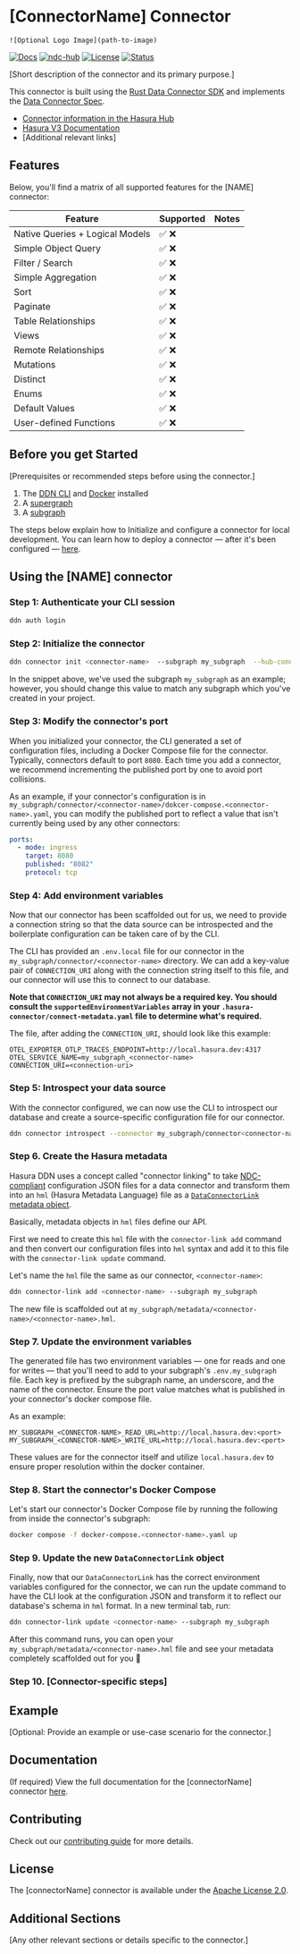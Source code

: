 <!-- TODO: Hiya, Connector Author! Throughout this template, you'll find TODO comments to help guide you and ensure
you've updated this README to be ready for users. If you have questions, shout at the docs team on #team-docs in Slack -->

# [ConnectorName] Connector

`![Optional Logo Image](path-to-image)`

[![Docs](https://img.shields.io/badge/docs-v3.x-brightgreen.svg?style=flat)](https://hasura.io/docs/3.0/latest/connectors/postgresql/)
[![ndc-hub](https://img.shields.io/badge/ndc--hub-postgres-blue.svg?style=flat)](https://hasura.io/connectors/ndc-postgres)
[![License](https://img.shields.io/badge/license-Apache--2.0-purple.svg?style=flat)](LICENSE.txt)
[![Status](https://img.shields.io/badge/status-alpha-yellow.svg?style=flat)](./readme.md)

[Short description of the connector and its primary purpose.]

This connector is built using the [Rust Data Connector SDK](https://github.com/hasura/ndc-hub#rusk-sdk) and implements the [Data Connector Spec](https://github.com/hasura/ndc-spec).

- [Connector information in the Hasura Hub](https://hasura.io/connectors/[connector-name])
- [Hasura V3 Documentation](https://hasura.io/docs/3.0)
- [Additional relevant links]

## Features

Below, you'll find a matrix of all supported features for the [NAME] connector:

<!-- TODO: Your README should contain only a single matrix; choose one below and remove either the ✅ or ❌ from each
row -->

<!-- OLTP matrix -->

| Feature                         | Supported | Notes |
| ------------------------------- | --------- | ----- |
| Native Queries + Logical Models | ✅ ❌     |       |
| Simple Object Query             | ✅ ❌     |       |
| Filter / Search                 | ✅ ❌     |       |
| Simple Aggregation              | ✅ ❌     |       |
| Sort                            | ✅ ❌     |       |
| Paginate                        | ✅ ❌     |       |
| Table Relationships             | ✅ ❌     |       |
| Views                           | ✅ ❌     |       |
| Remote Relationships            | ✅ ❌     |       |
| Mutations                       | ✅ ❌     |       |
| Distinct                        | ✅ ❌     |       |
| Enums                           | ✅ ❌     |       |
| Default Values                  | ✅ ❌     |       |
| User-defined Functions          | ✅ ❌     |       |

<!-- OLAP matrix -->
<!--
| Feature                         | Supported | Notes |
| ------------------------------- | --------- | ----- |
| Native Queries + Logical Models | ✅ ❌     |       |
| Simple Object Query             | ✅ ❌     |       |
| Filter / Search                 | ✅ ❌     |       |
| Simple Aggregation              | ✅ ❌     |       |
| Sort                            | ✅ ❌     |       |
| Paginate                        | ✅ ❌     |       |
| Table Relationships             | ✅ ❌     |       |
| Views                           | ✅ ❌     |       |
| Distinct                        | ✅ ❌     |       |
| Remote Relationships            | ✅ ❌     |       |
| Mutations                       | ✅ ❌     |       |
-->

<!-- DocDB matrix -->
<!--
| Feature                         | Supported | Notes |
| ------------------------------- | --------- | ----- |
| Native Queries + Logical Models | ✅ ❌     |       |
| Simple Object Query             | ✅ ❌     |       |
| Filter / Search                 | ✅ ❌     |       |
| Simple Aggregation              | ✅ ❌     |       |
| Sort                            | ✅ ❌     |       |
| Paginate                        | ✅ ❌     |       |
| Nested Objects                  | ✅ ❌     |       |
| Nested Arrays                   | ✅ ❌     |       |
| Nested Filtering                | ✅ ❌     |       |
| Nested Sorting                  | ✅ ❌     |       |
| Nested Relationships            | ✅ ❌     |       |
-->

## Before you get Started

[Prerequisites or recommended steps before using the connector.]

1. The [DDN CLI](https://hasura.io/docs/3.0/cli/installation) and [Docker](https://docs.docker.com/engine/install/) installed
2. A [supergraph](https://hasura.io/docs/3.0/getting-started/init-supergraph)
3. A [subgraph](https://hasura.io/docs/3.0/getting-started/init-subgraph)
<!-- TODO: add anything connector-specific here -->

The steps below explain how to Initialize and configure a connector for local development. You can learn how to deploy a
connector — after it's been configured — [here](https://hasura.io/docs/3.0/getting-started/deployment/deploy-a-connector).

## Using the [NAME] connector

### Step 1: Authenticate your CLI session

```bash
ddn auth login
```

### Step 2: Initialize the connector

```bash
ddn connector init <connector-name>  --subgraph my_subgraph  --hub-connector hasura/<connector>
```

  <!-- TODO: In the snippet above, replace `connector-name` with a connector-specific recommendation, such as
  `pg-connector` and `connector` with the name of the connector as found on the connector hub -->

In the snippet above, we've used the subgraph `my_subgraph` as an example; however, you should change this
value to match any subgraph which you've created in your project.

### Step 3: Modify the connector's port

When you initialized your connector, the CLI generated a set of configuration files, including a Docker Compose file for
the connector. Typically, connectors default to port `8080`. Each time you add a connector, we recommend incrementing the published port by one to avoid port collisions.

As an example, if your connector's configuration is in `my_subgraph/connector/<connector-name>/dokcer-compose.<connector-name>.yaml`, you can modify the published port to
reflect a value that isn't currently being used by any other connectors:

```yaml
ports:
  - mode: ingress
    target: 8080
    published: "8082"
    protocol: tcp
```

  <!-- TODO: As before, update <CONNECTOR_NAME> to match step 2 -->

### Step 4: Add environment variables

Now that our connector has been scaffolded out for us, we need to provide a connection string so that the data source can be introspected and the
boilerplate configuration can be taken care of by the CLI.

The CLI has provided an `.env.local` file for our connector in the `my_subgraph/connector/<connector-name>` directory. We can add a key-value pair
of `CONNECTION_URI` along with the connection string itself to this file, and our connector will use this to connect to our database.

**Note that `CONNECTION_URI` may not always be a required key. You should consult the `supportedEnvironmentVariables` array in your
`.hasura-connector/connect-metadata.yaml` file to determine what's required.**

The file, after adding the `CONNECTION_URI`, should look like this example:

```env
OTEL_EXPORTER_OTLP_TRACES_ENDPOINT=http://local.hasura.dev:4317
OTEL_SERVICE_NAME=my_subgraph_<connector-name>
CONNECTION_URI=<connection-uri>
```

  <!-- TODO: As before, update <CONNECTOR_NAME> to match step 2 — additionally, feel free to call out the specific
  variables which are required above -->

### Step 5: Introspect your data source

With the connector configured, we can now use the CLI to introspect our database and create a source-specific configuration file for our connector.

```bash
ddn connector introspect --connector my_subgraph/connector<connector-name>/connector.yaml
```

  <!-- TODO: As before, update <CONNECTOR_NAME> to match step 2 -->

### Step 6. Create the Hasura metadata

Hasura DDN uses a concept called "connector linking" to take [NDC-compliant](https://github.com/hasura/ndc-spec)
configuration JSON files for a data connector and transform them into an `hml` (Hasura Metadata Language) file as a
[`DataConnectorLink` metadata object](https://hasura.io/docs/3.0/supergraph-modeling/data-connectors#dataconnectorlink-dataconnectorlink).

Basically, metadata objects in `hml` files define our API.

First we need to create this `hml` file with the `connector-link add` command and then convert our configuration files
into `hml` syntax and add it to this file with the `connector-link update` command.

Let's name the `hml` file the same as our connector, `<connector-name>`:

```bash
ddn connector-link add <connector-name> --subgraph my_subgraph
```

The new file is scaffolded out at `my_subgraph/metadata/<connector-name>/<connector-name>.hml`.

### Step 7. Update the environment variables

The generated file has two environment variables — one for reads and one for writes — that you'll need to add to your subgraph's `.env.my_subgraph` file.
Each key is prefixed by the subgraph name, an underscore, and the name of the connector. Ensure the port value matches what is published in your connector's docker compose file.

As an example:

```env
MY_SUBGRAPH_<CONNECTOR-NAME>_READ_URL=http://local.hasura.dev:<port>
MY_SUBGRAPH_<CONNECTOR-NAME>_WRITE_URL=http://local.hasura.dev:<port>
```

These values are for the connector itself and utilize `local.hasura.dev` to ensure proper resolution within the docker container.

  <!-- TODO: As before, update <CONNECTOR_NAME> to match step 2 -->

### Step 8. Start the connector's Docker Compose

Let's start our connector's Docker Compose file by running the following from inside the connector's subgraph:

```bash
docker compose -f docker-compose.<connector-name>.yaml up
```

  <!-- TODO: As before, update <CONNECTOR_NAME> to match step 2 -->

### Step 9. Update the new `DataConnectorLink` object

Finally, now that our `DataConnectorLink` has the correct environment variables configured for the connector,
we can run the update command to have the CLI look at the configuration JSON and transform it to reflect our database's
schema in `hml` format. In a new terminal tab, run:

```bash
ddn connector-link update <connector-name> --subgraph my_subgraph
```

After this command runs, you can open your `my_subgraph/metadata/<connector-name>.hml` file and see your metadata completely
scaffolded out for you 🎉

### Step 10. [Connector-specific steps]

<!-- TODO: If there are connector-specific configuration steps, such as adding env vars or anything of the like, add
these steps here. -->

## Example

[Optional: Provide an example or use-case scenario for the connector.]

## Documentation

(If required) View the full documentation for the [connectorName] connector [here](./docs/index.md).

## Contributing

Check out our [contributing guide](./docs/contributing.md) for more details.

## License

The [connectorName] connector is available under the [Apache License 2.0](https://www.apache.org/licenses/LICENSE-2.0).

## Additional Sections

[Any other relevant sections or details specific to the connector.]
